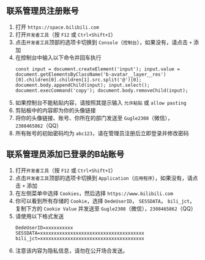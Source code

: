 ## 联系管理员注册账号

1. 打开 `https://space.bilibili.com`
2. 打开`开发者工具`（按 `F12` 或 `Ctrl+Shift+I`）
3. 点击`开发者工具`顶部的选项卡切换到 `Console`（`控制台`），如果没有，请点击 `+` 添加
4. 在控制台中输入以下命令并回车执行
    ```
    const input = document.createElement('input'); input.value = document.getElementsByClassName('b-avatar__layer__res')[0].children[0].children[1].src.split('@')[0]; document.body.appendChild(input); input.select(); document.execCommand('copy'); document.body.removeChild(input);
    ```
5. 如果控制台不能粘贴内容，请按照其提示输入 `允许粘贴` 或 `allow pasting`
6. 剪贴板中的内容即为你的头像链接
7. 将你的头像链接、账号、你所在的部门发送至 `Gugle2308`（微信），`2308465862`（QQ）
8. 所有账号的初始密码均为 `abc123`，请在管理员注册后立即登录并修改密码

## 联系管理员添加已登录的B站账号

1. 打开`开发者工具`（按 `F12` 或 `Ctrl+Shift+I`）
2. 点击`开发者工具`顶部的选项卡切换到 `Application`（`应用程序`），如果没有，请点击 `+` 添加
3. 在左侧菜单中选择 `Cookies`，然后选择 `https://www.bilibili.com`
4. 你可以看到所有存储的 `Cookie`，选择 `DedeUserID`， `SESSDATA`， `bili_jct`，复制下方的 `Cookie Value` 并发送至
   `Gugle2308`（微信），`2308465862`（QQ）
5. 请使用以下格式发送
    ```
    DedeUserID=xxxxxxxxxx
    SESSDATA=xxxxxxxxxxxxxxxxxxxxxxxxxxxxxxxxxxxxxx
    bili_jct=xxxxxxxxxxxxxxxxxxxxxxxxxxxxxxxxxxxxxx
    ```
6. 注意该内容为隐私信息，请勿在公开场合发送。
